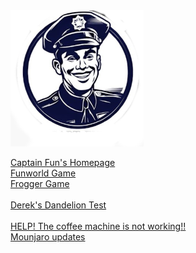 <div class="about_img"><img src="images/fpblank.png"></div>

<a href = "https://simpleonlinepharmacy.github.io/captainfun/"> Captain Fun's Homepage</A><BR>
<a href = "https://simpleonlinepharmacy.github.io/funworld/"> Funworld Game</A><BR>
<a href = "https://simpleonlinepharmacy.github.io/frogworld/"> Frogger Game</A><BR><BR>
<a href = "https://simpleonlinepharmacy.github.io/buttercup/"> Derek's Dandelion Test</A><BR><BR>
<a href = "https://simpleonlinepharmacy.github.io/repair/"> HELP! The coffee machine is not working!!</A><BR>
<a href = "https://simpleonlinepharmacy.github.io/mounjaro.html"> Mounjaro updates</A>


<!--
**simpleonlinepharmacy/simpleonlinepharmacy** is a ✨ _special_ ✨ repository because its `README.md` (this file) appears on your GitHub profile.

Here are some ideas to get you started:

- 🔭 I’m currently working on ...
- 🌱 I’m currently learning ...
- 👯 I’m looking to collaborate on ...
- 🤔 I’m looking for help with ...
- 💬 Ask me about ...
- 📫 How to reach me: ...
- 😄 Pronouns: ...
- ⚡ Fun fact: ...
-->
